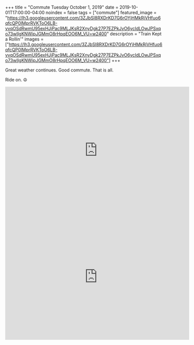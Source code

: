 +++
title =  "Commute Tuesday October 1, 2019"
date = 2019-10-01T17:00:00-04:00
noindex = false
tags = ["commute"]
featured_image = "https://lh3.googleusercontent.com/3ZJbSI8RXDrKD7G6rOYjHMkRjVHfuo6qfcQP0IMprRVKToO6LB-vvqOSdRwmU95exHJjPac9MLJKsR2XnyDgk27P7EZPkJvO6ycIdLOwJPSxqo73wIlgKNWipJGMmO8rHpqEOO6M_VU=w2400"
description = "Train Kept a Rollin'"
images = ["https://lh3.googleusercontent.com/3ZJbSI8RXDrKD7G6rOYjHMkRjVHfuo6qfcQP0IMprRVKToO6LB-vvqOSdRwmU95exHJjPac9MLJKsR2XnyDgk27P7EZPkJvO6ycIdLOwJPSxqo73wIlgKNWipJGMmO8rHpqEOO6M_VU=w2400"]
+++

Great weather continues. Good commute. That is all.

Ride on. ☮

<iframe height='405' width='590' frameborder='0' allowtransparency='true' scrolling='no' src='https://www.strava.com/activities/2753884399/embed/e082208c7258390b3f927b20ecdd9ec18b1a1047'></iframe>

<iframe height='405' width='590' frameborder='0' allowtransparency='true' scrolling='no' src='https://www.strava.com/activities/2755484766/embed/ce13478bb45952fac8b3e754fc558dbff75acb3e'></iframe>
